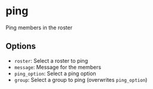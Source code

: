 # ping

Ping members in the roster

## Options

* `roster`: Select a roster to ping
* `message`: Message for the members
* `ping_option`: Select a ping option
* `group`: Select a group to ping (overwrites `ping_option`)
